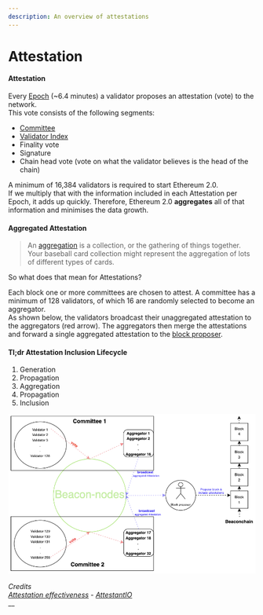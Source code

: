 ```yaml
---
description: An overview of attestations
---
```


# Attestation

#### Attestation 

Every [Epoch](https://kb.beaconcha.in/glossary#epoch) \(~6.4 minutes\) a validator proposes an attestation \(vote\) to the network.  
This vote consists of the following segments:

* [Committee](https://kb.beaconcha.in/glossary#slots)
* [Validator Index](https://kb.beaconcha.in/glossary#unique-index)
* Finality vote
* Signature
* Chain head vote \(vote on what the validator believes is the head of the chain\) 

A minimum of 16,384 validators is required to start Ethereum 2.0.   
If we multiply that with the information included in each Attestation per Epoch, it adds up quickly. Therefore, Ethereum 2.0 **aggregates** all of that information and minimises the data growth.  


#### Aggregated Attestation

> An [aggregation](https://www.vocabulary.com/dictionary/aggregation) is a collection, or the gathering of things together. Your baseball card collection might represent the aggregation of lots of different types of cards.

So what does that mean for Attestations?  
  
Each block one or more committees are chosen to attest. A committee has a minimum of 128 validators, of which 16 are randomly selected to become an aggregator.  
As shown below, the validators broadcast their unaggregated attestation to the aggregators \(red arrow\). The aggregators then merge the attestations and forward a single aggregated attestation to the [block proposer](https://github.com/gobitfly/eth2-beaconchain-explorer/pull/218).

####  Tl;dr Attestation Inclusion Lifecycle  

1. Generation
2. Propagation
3. Aggregation
4. Propagation
5. Inclusion

![](../.gitbook/assets/image%20%28168%29.png)

  
_Credits_  
[_Attestation effectiveness_](https://www.attestant.io/posts/defining-attestation-effectiveness/) _-_ [_AttestantIO_](https://twitter.com/attestantio)  
__

